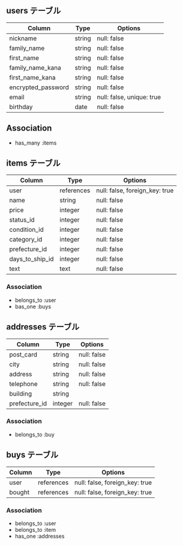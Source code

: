 ## users テーブル

| Column             | Type   | Options                   |
| ------------------ | ------ | ------------------------- |
| nickname           | string | null: false               |
| family_name        | string | null: false               |
| first_name         | string | null: false               |
| family_name_kana   | string | null: false               |
| first_name_kana    | string | null: false               |
| encrypted_password | string | null: false               |
| email              | string | null: false, unique: true |
| birthday           | date   | null: false               |

## Association
- has_many :items


## items テーブル

| Column           | Type      | Options                        |
| ---------------- | --------- | ------------------------------ |
| user             | references| null: false, foreign_key: true |
| name             | string    | null: false                    |
| price            | integer   | null: false                    |
| status_id        | integer   | null: false                    |
| condition_id     | integer   | null: false                    |
| category_id      | integer   | null: false                    |
| prefecture_id    | integer   | null: false                    |
| days_to_ship_id  | integer   | null: false                    |
| text             | text      | null: false                    |

### Association 
- belongs_to :user
- bas_one :buys


## addresses テーブル

| Column           | Type      | Options     |
| ---------------- | --------- | ----------- |
| post_card        | string    | null: false |
| city             | string    | null: false |
| address          | string    | null: false |
| telephone        | string    | null: false |
| building         | string    |             |
| prefecture_id    | integer   | null: false |

### Association
- belongs_to :buy


## buys テーブル

| Column | Type      | Options                        |
| ------ | --------- | ------------------------------ |
| user   | references | null: false, foreign_key: true |
| bought | references | null: false, foreign_key: true |

### Association
  - belongs_to :user
  - belongs_to :item
  - has_one :addresses